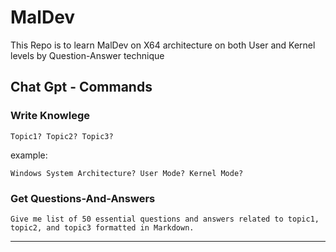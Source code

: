 # MalDev
This Repo is to learn MalDev on X64 architecture on both User and Kernel levels by Question-Answer technique

## Chat Gpt - Commands

### Write Knowlege

```shell
Topic1? Topic2? Topic3?
```

example: 

```shell
Windows System Architecture? User Mode? Kernel Mode?
```

### Get Questions-And-Answers

```shell
Give me list of 50 essential questions and answers related to topic1, topic2, and topic3 formatted in Markdown.
```

---
